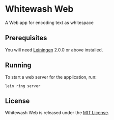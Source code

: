 # Whitewash Web

A Web app for encoding text as whitespace

## Prerequisites

You will need [Leiningen][] 2.0.0 or above installed.

[leiningen]: https://github.com/technomancy/leiningen

## Running

To start a web server for the application, run:

    lein ring server

## License

Whitewash Web is released under the [MIT License](http://www.opensource.org/licenses/MIT).
